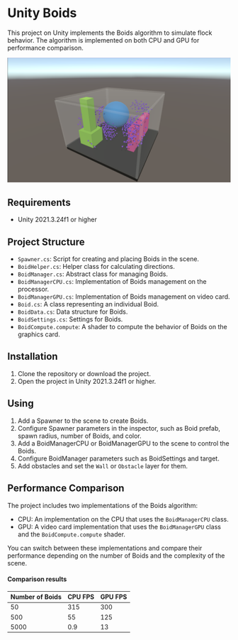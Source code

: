 # Unity Boids

This project on Unity implements the Boids algorithm to simulate flock behavior. The algorithm is implemented on both CPU and GPU for performance comparison.

![Boids Scene Example](BoidsSceneExample.png)

## Requirements

- Unity 2021.3.24f1 or higher

## Project Structure

- `Spawner.cs`: Script for creating and placing Boids in the scene.
- `BoidHelper.cs`: Helper class for calculating directions.
- `BoidManager.cs`: Abstract class for managing Boids.
- `BoidManagerCPU.cs`: Implementation of Boids management on the processor.
- `BoidManagerGPU.cs`: Implementation of Boids management on video card.
- `Boid.cs`: A class representing an individual Boid.
- `BoidData.cs`: Data structure for Boids.
- `BoidSettings.cs`: Settings for Boids.
- `BoidCompute.compute`: A shader to compute the behavior of Boids on the graphics card.

## Installation

1. Clone the repository or download the project.
2. Open the project in Unity 2021.3.24f1 or higher.

## Using

1. Add a Spawner to the scene to create Boids.
2. Configure Spawner parameters in the inspector, such as Boid prefab, spawn radius, number of Boids, and color.
3. Add a BoidManagerCPU or BoidManagerGPU to the scene to control the Boids.
4. Configure BoidManager parameters such as BoidSettings and target.
5. Add obstacles and set the `Wall` or `Obstacle` layer for them.

## Performance Comparison

The project includes two implementations of the Boids algorithm:
- CPU: An implementation on the CPU that uses the `BoidManagerCPU` class.
- GPU: A video card implementation that uses the `BoidManagerGPU` class and the `BoidCompute.compute` shader.

You can switch between these implementations and compare their performance depending on the number of Boids and the complexity of the scene.

#### Comparison results

| Number of Boids  | CPU FPS | GPU FPS |
|------------------|---------|---------|
| 50               | 315     | 300     |
| 500              | 55      | 125     |
| 5000             | 0.9     | 13      |
